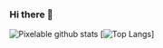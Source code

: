 ### Hi there 👋
![Pixelable github stats](https://github-readme-stats.vercel.app/api?username=Pixelable&show_icons=true&theme=dark)
[![Top Langs](https://github-readme-stats.vercel.app/api/top-langs/?username=pixelable&layout=compact)]
